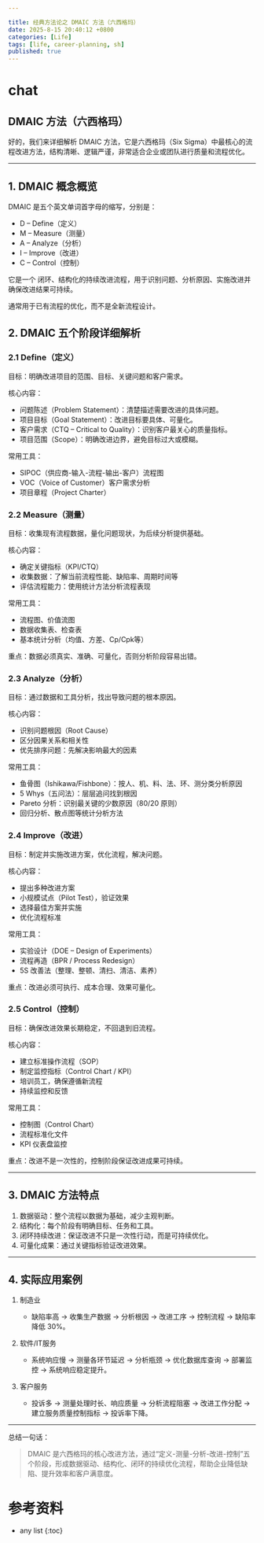 ```yaml
---

title: 经典方法论之 DMAIC 方法（六西格玛）
date: 2025-8-15 20:40:12 +0800
categories: [Life]
tags: [life, career-planning, sh]
published: true
---
```


# chat

##  DMAIC 方法（六西格玛）

好的，我们来详细解析 DMAIC 方法，它是六西格玛（Six Sigma）中最核心的流程改进方法，结构清晰、逻辑严谨，非常适合企业或团队进行质量和流程优化。

---

## 1. DMAIC 概念概览

DMAIC 是五个英文单词首字母的缩写，分别是：

* D – Define（定义）
* M – Measure（测量）
* A – Analyze（分析）
* I – Improve（改进）
* C – Control（控制）

它是一个 闭环、结构化的持续改进流程，用于识别问题、分析原因、实施改进并确保改进结果可持续。

通常用于已有流程的优化，而不是全新流程设计。

## 2. DMAIC 五个阶段详细解析

### 2.1 Define（定义）

目标：明确改进项目的范围、目标、关键问题和客户需求。

核心内容：

* 问题陈述（Problem Statement）：清楚描述需要改进的具体问题。
* 项目目标（Goal Statement）：改进目标要具体、可量化。
* 客户需求（CTQ – Critical to Quality）：识别客户最关心的质量指标。
* 项目范围（Scope）：明确改进边界，避免目标过大或模糊。

常用工具：

* SIPOC（供应商-输入-流程-输出-客户）流程图
* VOC（Voice of Customer）客户需求分析
* 项目章程（Project Charter）

### 2.2 Measure（测量）

目标：收集现有流程数据，量化问题现状，为后续分析提供基础。

核心内容：

* 确定关键指标（KPI/CTQ）
* 收集数据：了解当前流程性能、缺陷率、周期时间等
* 评估流程能力：使用统计方法分析流程表现

常用工具：

* 流程图、价值流图
* 数据收集表、检查表
* 基本统计分析（均值、方差、Cp/Cpk等）

重点：数据必须真实、准确、可量化，否则分析阶段容易出错。

### 2.3 Analyze（分析）

目标：通过数据和工具分析，找出导致问题的根本原因。

核心内容：

* 识别问题根因（Root Cause）
* 区分因果关系和相关性
* 优先排序问题：先解决影响最大的因素

常用工具：

* 鱼骨图（Ishikawa/Fishbone）：按人、机、料、法、环、测分类分析原因
* 5 Whys（五问法）：层层追问找到根因
* Pareto 分析：识别最关键的少数原因（80/20 原则）
* 回归分析、散点图等统计分析方法

### 2.4 Improve（改进）

目标：制定并实施改进方案，优化流程，解决问题。

核心内容：

* 提出多种改进方案
* 小规模试点（Pilot Test），验证效果
* 选择最佳方案并实施
* 优化流程标准

常用工具：

* 实验设计（DOE – Design of Experiments）
* 流程再造（BPR / Process Redesign）
* 5S 改善法（整理、整顿、清扫、清洁、素养）

重点：改进必须可执行、成本合理、效果可量化。

### 2.5 Control（控制）

目标：确保改进效果长期稳定，不回退到旧流程。

核心内容：

* 建立标准操作流程（SOP）
* 制定监控指标（Control Chart / KPI）
* 培训员工，确保遵循新流程
* 持续监控和反馈

常用工具：

* 控制图（Control Chart）
* 流程标准化文件
* KPI 仪表盘监控

重点：改进不是一次性的，控制阶段保证改进成果可持续。

---

## 3. DMAIC 方法特点

1. 数据驱动：整个流程以数据为基础，减少主观判断。
2. 结构化：每个阶段有明确目标、任务和工具。
3. 闭环持续改进：保证改进不只是一次性行动，而是可持续优化。
4. 可量化成果：通过关键指标验证改进效果。

---

## 4. 实际应用案例

1. 制造业

   * 缺陷率高 → 收集生产数据 → 分析根因 → 改进工序 → 控制流程 → 缺陷率降低 30%。

2. 软件/IT服务

   * 系统响应慢 → 测量各环节延迟 → 分析瓶颈 → 优化数据库查询 → 部署监控 → 系统响应稳定提升。

3. 客户服务

   * 投诉多 → 测量处理时长、响应质量 → 分析流程阻塞 → 改进工作分配 → 建立服务质量控制指标 → 投诉率下降。

---

总结一句话：

> DMAIC 是六西格玛的核心改进方法，通过“定义-测量-分析-改进-控制”五个阶段，形成数据驱动、结构化、闭环的持续优化流程，帮助企业降低缺陷、提升效率和客户满意度。


# 参考资料

* any list
{:toc}